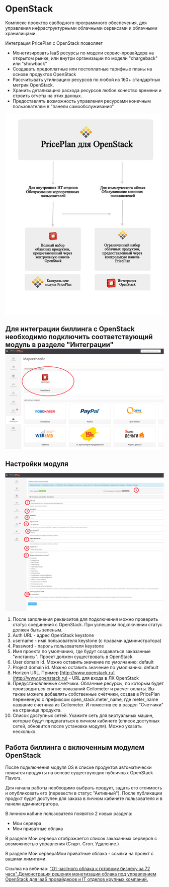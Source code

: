 # OpenStack

Комплекс проектов свободного программного обеспечения, для управления инфраструктурными облачными сервисами и облачными хранилищами.

Интеграция PricePlan c OpenStack позволяет

* Монетизировать IaaS ресурсы по модели сервис-провайдера на открытом рынке, или внутри организации по модели "chargeback" или "showback"
* Создавать предоплатные или постоплатные тарифные планы на основе продуктов OpenStack
* Рассчитывать утилизацию ресурсов по любой из 160+ стандартных метрик OpenStack.
* Хранить детализацию расхода ресурсов любое кочество времени и строить отчеты на этих данных.
* Предоставлять возможность управления ресурсами конечным пользователям в "панели самообслуживания"

![](../.gitbook/assets/14542708_1120018274701862_928446835_n.jpg)

## Для интеграции биллинга с OpenStack необходимо подключить соответствующий модуль в разделе "Интеграции"![](../.gitbook/assets/module-os.png)

## Настройки модуля

![](../.gitbook/assets/module-os-settings.png)

1. После заполнения реквизитов для подключения можно проверить статус соединения с OpenStack. При успешном подключении статус должен быть зеленым.
2. Auth URL - адрес OpenStack keystone
3. username - имя пользователя keystone \(с правами администратора\)
4. Password - пароль пользователя keystone
5. Имя проекта по умолчанию, где будут создаваться заказанные "инстансы". Проект должен существовать в OpenStack.
6. User domain id. Можно оставить значение по умолчанию: default
7. Project domain id. Можно оставить значение по умолчанию: default
8. Horizon URL. Пример [http://www.openstack.ru](http://www.openstack.ru) - URL для входа в ЛК OpenStack
9. Предустановленные счетчики. Облачные ресурсы, по которым будет производиться снятие показаний Ceilometer и расчет оплаты. Вы также можете добавлять собственные счётчики, создав в PricePlan переменную с префиксом open\_stack.meter\_name, где meter\_name название счетчика из Ceilometer. И поместив ее в раздел "Счетчики" на странице продукта.
10. Список доступных сетей. Укажите сеть для виртуальных машин, которые будут предлагаться в личном кабинете \(список доступных сетей, обновится после установки модуля\). Можно указать несколько.

## Работа биллинга с включенным модулем OpenStack

После подключения модуля OS в списке продуктов автоматически появятся продукты на основе существующих публичных ОpenStack Flavors.

Для начала работы необходимо выбрать продукт, задать его стоимость и опубликовать его \(перевести в статус "Активный"\). После публикации продукт будет доступен для заказа в личном кабинете пользователя и в панели администратора.

В личном кабине пользователя появятся 2 новых раздела:

* Мои сервера
* Мои приватные облака

В разделе Мои сервера отображается список заказанных серверов с возможностью управления \(Старт. Стоп. Удаление.\)

В разделе Мои сервераМои приватные облака - ссылки на проект с вашими лимитами.

Ссылка на вебинар: ["От частного облака к готовому бизнесу за 72 часа".Демонстрация решения монетизации облака под управлением OpenStack для IaaS провайдеров и IT отделов крупных компаний. ](https://www.youtube.com/watch?v=En9XaYZPG7Y)

